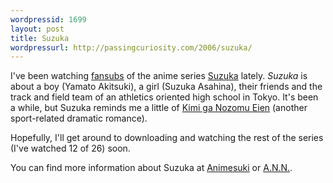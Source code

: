 ```yaml
---
wordpressid: 1699
layout: post
title: Suzuka
wordpressurl: http://passingcuriosity.com/2006/suzuka/
---
```

I've been watching [fansubs](http://en.wikipedia.org/wiki/Fansubs ) of the anime series [Suzuka](http://en.wikipedia.org/wiki/Suzuka_%28manga%29 ) lately. *Suzuka* is about a boy (Yamato Akitsuki), a girl (Suzuka Asahina), their friends and the track and field team of an athletics oriented high school in Tokyo. It's been a while, but Suzuka reminds me a little of [Kimi ga Nozomu Eien](http://www.animenewsnetwork.com/encyclopedia/anime.php?id=2570 ) (another sport-related dramatic romance).

Hopefully, I'll get around to downloading and watching the rest of the series (I've watched 12 of 26) soon.

You can find more information about Suzuka at [Animesuki](http://www.animesuki.com/series.php/646.html ) or [A.N.N.](http://www.animenewsnetwork.com/encyclopedia/anime.php?id=5113).

